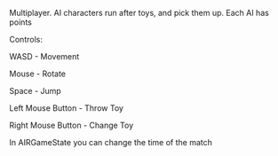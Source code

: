 Multiplayer. AI characters run after toys, and pick them up. Each AI has points 

Controls:

WASD - Movement

Mouse - Rotate

Space - Jump

Left Mouse Button - Throw Toy

Right Mouse Button - Change Toy


In AIRGameState you can change the time of the match
